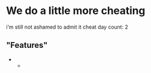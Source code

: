 # We do a little more cheating

i'm still not ashamed to admit it
cheat day count: 2

## "Features"

- -